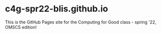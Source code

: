 # c4g-spr22-blis.github.io

This is the GitHub Pages site for the Computing for Good class - spring '22, OMSCS edition!
